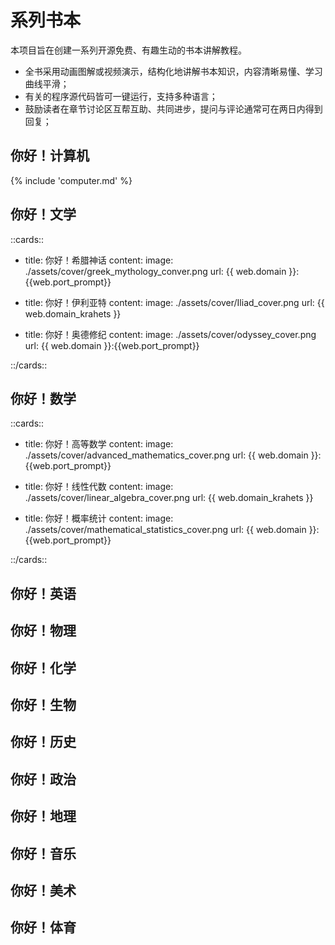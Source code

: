 # 系列书本

本项目旨在创建一系列开源免费、有趣生动的书本讲解教程。

- 全书采用动画图解或视频演示，结构化地讲解书本知识，内容清晰易懂、学习曲线平滑；
- 有关的程序源代码皆可一键运行，支持多种语言；
- 鼓励读者在章节讨论区互帮互助、共同进步，提问与评论通常可在两日内得到回复；

## 你好！计算机

{% include 'computer.md' %}


## 你好！文学

::cards::

- title: 你好！希腊神话
  content: 
  image: ./assets/cover/greek_mythology_conver.png
  url: {{ web.domain }}:{{web.port_prompt}}

- title: 你好！伊利亚特
  content: 
  image: ./assets/cover/Iliad_cover.png
  url: {{ web.domain_krahets }}

- title: 你好！奥德修纪
  content: 
  image: ./assets/cover/odyssey_cover.png
  url: {{ web.domain }}:{{web.port_prompt}}

::/cards::

## 你好！数学

::cards::

- title: 你好！高等数学
  content: 
  image: ./assets/cover/advanced_mathematics_cover.png
  url: {{ web.domain }}:{{web.port_prompt}}

- title: 你好！线性代数
  content: 
  image: ./assets/cover/linear_algebra_cover.png
  url: {{ web.domain_krahets }}

- title: 你好！概率统计
  content: 
  image: ./assets/cover/mathematical_statistics_cover.png
  url: {{ web.domain }}:{{web.port_prompt}}

::/cards::

## 你好！英语

## 你好！物理

## 你好！化学

## 你好！生物

## 你好！历史

## 你好！政治

## 你好！地理

## 你好！音乐

## 你好！美术

## 你好！体育

